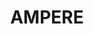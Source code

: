 ---
layout: default
description: "AMPERE magnetic perturbation data and data products derived from the
  Iridium constellation are \nprovided via the AMPERE Science Data Center to the scientific
  community for basic research in space \nweather and magnetosphere-ionosphere physics."
notes: No programmatic access
programmatic_access: No programmatic access
shortname: ampere
thumbnail_url: https://external-content.duckduckgo.com/iu/?u=https%3A%2F%2Fyt3.ggpht.com%2F-ZSi9KI4YMwY%2FAAAAAAAAAAI%2FAAAAAAAAAAA%2F9Co4MBuc9yg%2Fs900-c-k-no-mo-rj-c0xffffff%2Fphoto.jpg&f=1&nofb=1
timestamp: Fri, 11 Feb 2022 14:15:21 GMT
title: AMPERE
tool/software: AMPERE
uuid: 3279365f-e9d1-47fe-a630-7404ca87cc59
website_link: http://ampere.jhuapl.edu/
---
